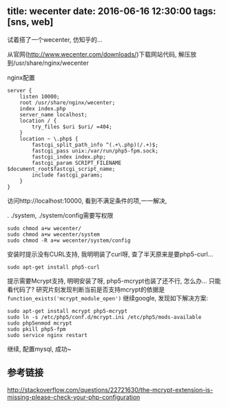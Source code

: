 ﻿title: wecenter
date: 2016-06-16 12:30:00
tags: [sns, web]
---
试着搭了一个wecenter, 仿知乎的...
<!--more-->

从官网(http://www.wecenter.com/downloads/)下载网站代码, 解压放到/usr/share/nginx/wecenter

nginx配置
```
server {                                                                         
    listen 10000;
    root /usr/share/nginx/wecenter;                                              
    index index.php
    server_name localhost;
    location / {                                                                 
        try_files $uri $uri/ =404;                                               
    } 
    location ~ \.php$ {                                                          
        fastcgi_split_path_info ^(.+\.php)(/.+)$;                                
        fastcgi_pass unix:/var/run/php5-fpm.sock;                                
        fastcgi_index index.php;                                                 
        fastcgi_param SCRIPT_FILENAME $document_root$fastcgi_script_name;        
        include fastcgi_params;                                                  
    }                                                                            
}
```
访问http://localhost:10000, 看到不满足条件的项,一一解决,

. ./system, ./system/config需要写权限
```
sudo chmod a+w wecenter/
sudo chmod a+w wecenter/system
sudo chmod -R a+w wecenter/system/config
```

安装时提示没有CURL支持, 我明明装了curl呀, 查了半天原来是要php5-curl...
```
sudo apt-get install php5-curl
```

提示需要Mcrypt支持, 明明安装了呀, php5-mcrypt也装了还不行, 怎么办... 只能看代码了?
研究片刻发现判断当前是否支持mcrypt的依据是`function_exists('mcrypt_module_open')`
继续google, 发现如下解决方案:
```
sudo apt-get install mcrypt php5-mcrypt
sudo ln -s /etc/php5/conf.d/mcrypt.ini /etc/php5/mods-available
sudo php5enmod mcrypt
sudo pkill php5-fpm
sudo service nginx restart
```

继续, 配置mysql, 成功~

## 参考链接
http://stackoverflow.com/questions/22721630/the-mcrypt-extension-is-missing-please-check-your-php-configuration

